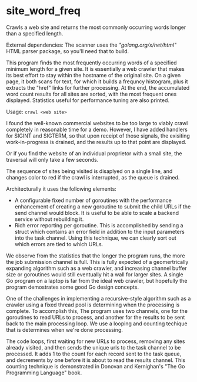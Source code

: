 # site_word_freq
Crawls a web site and returns the most commonly occurring words longer than a specified length.

External dependencies: The scanner uses the *"golang.org/x/net/html"* HTML parser package,
so you'll need that to build.

This program finds the most frequently occurring words of a
specified minimum length for a given site.  It is essentially a
web crawler that makes its best effort to stay within the hostname
of the original site.  On a given page, it both scans for text, for
which it builds a frequncy histogram, plus it extracts the "href"
links for further processing.  At the end, the accumulated word count
results for all sites are sorted, with the most frequent ones displayed.
Statistics useful for performance tuning are also printed.

Usage: `crawl <web site>`
 
I found the well-known commercial websites to be too large to viably crawl
completely in reasonable time for a demo.  However, I have added handlers
for SIGINT and SIGTERM, so that upon receipt of those signals, the exisiting
work-in-progress is drained, and the results up to that point are displayed.

Or if you find the website of an individual proprietor with a small site, the
traversal will only take a few seconds.

The sequence of sites being visited is disaplyed on a single line, and
changes color to red if the crawl is interrupted, as the queue is drained.

Architecturally it uses the following elements:
- A configurable fixed number of goroutines with the performance
enhancement of creating a new goroutine to submit the child URLs
if the send channel would block.  It is useful to be able to scale
a backend service without rebuilding it.
- Rich error reporting per goroutine.  This is accomplished by
sending a struct which contains an error field in addition to the
input parameters into the task channel.  Using this technique, we
can clearly sort out which errors are tied to which URLs.

We observe from the statistics that the longer the program runs,
the more the job submission channel is full.  This is fully expected
of a geomertrically expanding algorithm such as a web crawler, and
increasing channel buffer size or goroutines would still eventually
hit a wall for larger sites.  A single Go program on a laptop is far
from the ideal web crawler, but hopefully the program demostrates
some good Go design concepts.

One of the challenges in implementing a recursive-style algorithm
such as a crawler using a fixed thread pool is determining when the
processing is complete.  To accomplish this, The program uses two
channels, one for the goroutines to read URLs to process, and another
for the results to be sent back to the main processing loop.  We use
a looping and counting techique that is determines when we're done processing.

The code loops, first waiting for new URLs to process, removing any sites
already visited, and then sends the unique urls to the task channel
to be processed.  It adds 1 to the count for each record sent to the
task queue, and decrements by one before it is about to read the results
channel.  This counting technique is demonstrated in Donovan and Kernighan's
"The Go Programming Language" book.
